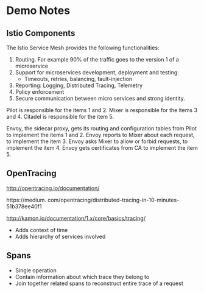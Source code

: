 # Demo Notes

## Istio Components

The Istio Service Mesh provides the following functionalities:

1. Routing. For example 90% of the traffic goes to the version 1 of a microservice
2. Support for microservices development, deployment and testing:
    - Timeouts, retries, balancing, fault-injection
3. Reporting: Logging, Distributed Tracing, Telemetry
4. Policy enforcement
5. Secure communication between micro services and strong identity.


Pilot is responsible for the items 1 and 2. Mixer is responsible for the items 3 and 4. Citadel is responsible for the item 5.

Envoy, the sidecar proxy, gets its routing and configuration tables from Pilot to implement the items 1 and 2. Envoy reports to Mixer about each request, to implement the item 3. Envoy asks Mixer to allow or forbid requests, to implement the item 4. Envoy gets certificates from CA to implement the item 5.

## OpenTracing

http://opentracing.io/documentation/

https://medium. com/opentracing/distributed-tracing-in-10-minutes-51b378ee40f1

http://kamon.io/documentation/1.x/core/basics/tracing/

- Adds context of time
- Adds hierarchy of services involved

## Spans

- Single operation 
- Contain information about which trace they belong to
- Join together related spans to reconstruct entire trace of a request